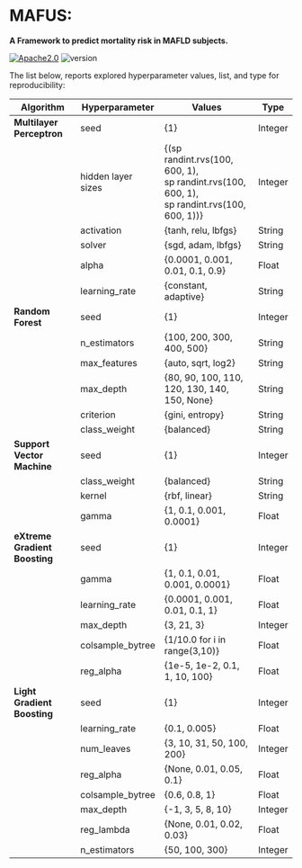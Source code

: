 # MAFUS:
<b>A Framework to predict mortality risk in MAFLD subjects.</b>

[![Apache2.0](https://img.shields.io/badge/Apache-2.0-<COLOR>.svg)](https://shields.io/) ![version](https://img.shields.io/badge/version-1.0-brightgreen) 


The list below, reports explored hyperparameter values, list, and type for reproducibility:


| Algorithm | Hyperparameter | Values | Type | 
| ------ | ------ | ------ |------ |
| <b>Multilayer Perceptron</b> | seed | {1} | Integer |
|  | hidden layer sizes | {(sp randint.rvs(100, 600, 1),<br> sp randint.rvs(100, 600, 1), <br> sp randint.rvs(100, 600, 1))} | Integer |
|  | activation | {tanh, relu, lbfgs} | String |
|  | solver | {sgd, adam, lbfgs} | String |
|  | alpha | {0.0001, 0.001, 0.01, 0.1, 0.9} | Float |
|  | learning_rate | {constant, adaptive} | String |
| <b>Random Forest</b> | seed | {1} | Integer |
|  | n_estimators | {100, 200, 300, 400, 500} | String |
|  | max_features | {auto, sqrt, log2} | String |
|  | max_depth | {80, 90, 100, 110, 120, 130, 140, 150, None} | String |
|  | criterion | {gini, entropy} | String |
|  | class_weight | {balanced} | String |
| <b>Support Vector Machine</b> | seed | {1} | Integer |
|  | class_weight | {balanced} | String |
|  | kernel | {rbf, linear} | String |
|  | gamma | {1, 0.1, 0.001, 0.0001} | Float |
| <b>eXtreme Gradient Boosting</b> | seed | {1} | Integer |
|  | gamma | {1, 0.1, 0.01, 0.001, 0.0001} | Float |
|  | learning_rate | {0.0001, 0.001, 0.01, 0.1, 1} | Float |
|  | max_depth | {3, 21, 3} | Integer |
|  | colsample_bytree | {1/10.0 for i in range(3,10)}  | Float |
|  | reg_alpha | {1e-5, 1e-2, 0.1, 1, 10, 100}  | Float |
| <b>Light Gradient Boosting</b> | seed | {1} | Integer |
|  | learning_rate | {0.1, 0.005} | Float |
|  | num_leaves | {3, 10, 31, 50, 100, 200} | Integer |
|  | reg_alpha | {None, 0.01, 0.05, 0.1} | Float |
|  | colsample_bytree | {0.6, 0.8, 1} | Float |
|  | max_depth | {-1, 3, 5, 8, 10} | Integer |
|  | reg_lambda | {None, 0.01, 0.02, 0.03} | Float |
|  | n_estimators | {50, 100, 300} | Integer |








